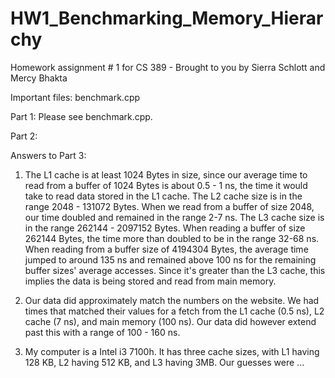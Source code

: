 # HW1_Benchmarking_Memory_Hierarchy
Homework assignment # 1 for CS 389 - Brought to you by Sierra Schlott and Mercy Bhakta

Important files: benchmark.cpp

Part 1: Please see benchmark.cpp. 

Part 2:

Answers to Part 3:

  1) The L1 cache is at least 1024 Bytes in size, since our average time to read from a buffer of 1024 Bytes is about 
    0.5 - 1 ns, the time it would take to read data stored in the L1 cache.
    The L2 cache size is in the range 2048 - 131072 Bytes. When we read from a buffer of size 2048, our time doubled 
    and remained in the range 2-7 ns.
    The L3 cache size is in the range 262144 - 2097152 Bytes. When reading a buffer of size 262144 Bytes, the time 
    more than doubled to be in the range 32-68 ns.
    When reading from a buffer size of 4194304 Bytes, the average time jumped to around 135 ns and remained above 100 ns 
    for the remaining buffer sizes' average accesses. Since it's greater than the L3 cache, this implies the data is
    being stored and read from main memory.
    
   2) Our data did approximately match the numbers on the website. We had times that matched their values for a fetch
   from the L1 cache (0.5 ns), L2 cache (7 ns), and main memory (100 ns). Our data did however extend past this with a 
   range of 100 - 160 ns. 

  3) My computer is a Intel i3 7100h. It has three cache sizes, with L1 having 128 KB, L2 having 512 KB, and L3 having 3MB.
    Our guesses were ...



